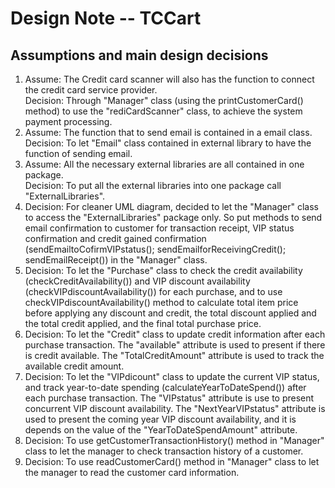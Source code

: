 # **Design Note -- TCCart**

## Assumptions and main design decisions

1. Assume: The Credit card scanner will also has the function to connect the credit card service provider.      
   Decision: Through "Manager" class (using the printCustomerCard() method) to use the "rediCardScanner" class, to achieve the system payment processing.     
2. Assume: The function that to send email is contained in a email class.    
   Decision: To let "Email" class contained in external library to have the function of sending email.    
3. Assume: All the necessary external libraries are all contained in one package.  
   Decision: To put all the external libraries into one package call "ExternalLibraries".   
4. Decision: For cleaner UML diagram, decided to let the "Manager" class to access the "ExternalLibraries" package only. So put methods to send email confirmation to customer for transaction receipt, VIP status confirmation and credit gained confirmation (sendEmailtoCofirmVIPstatus(); sendEmailforReceivingCredit(); sendEmailReceipt()) in the "Manager" class.    
5. Decision: To let the "Purchase" class to check the credit availability (checkCreditAvailability()) and VIP discount availability (checkVIPdiscountAvailability()) for each purchase, and to use checkVIPdiscountAvailability() method to calculate total item price before applying any discount and credit, the total discount applied and the total credit applied, and the final total purchase price.     
6. Decision: To let the "Credit" class to update credit information after each purchase transaction. The "available" attribute is used to present if there is credit available. The "TotalCreditAmount" attribute is used to track the available credit amount. 
7. Decision: To let the "VIPdicount" class to update the current VIP status, and track year-to-date spending (calculateYearToDateSpend()) after each purchase transaction. The "VIPstatus" attribute is use to present concurrent VIP discount availability. The "NextYearVIPstatus" attribute is used to present the coming year VIP discount availability, and it is depends on the value of the "YearToDateSpendAmount" attribute.  
8. Decision: To use getCustomerTransactionHistory() method in "Manager" class to let the manager to check transaction history of a customer. 
9. Decision: To use readCustomerCard() method in "Manager" class to let the manager to read the customer card information. 
